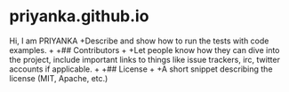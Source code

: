 # priyanka.github.io
Hi, I am PRIYANKA
+Describe and show how to run the tests with code examples.
+
+## Contributors
+
+Let people know how they can dive into the project, include important links to things like issue trackers, irc, twitter accounts if applicable.
+
+## License
+
+A short snippet describing the license (MIT, Apache, etc.)
